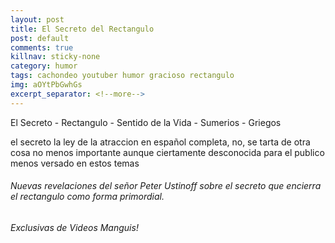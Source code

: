 ```yaml
---
layout: post
title: El Secreto del Rectangulo
post: default
comments: true
killnav: sticky-none
category: humor
tags: cachondeo youtuber humor gracioso rectangulo
img: aOYtPbGwhGs
excerpt_separator: <!--more-->
---
```


El Secreto - Rectangulo - Sentido de la Vida - Sumerios - Griegos

el secreto la ley de la atraccion en español completa, no, se tarta de otra cosa no menos importante aunque ciertamente desconocida para el publico menos versado en estos temas



<!--more-->


###### Nuevas revelaciones del señor Peter Ustinoff sobre el secreto que encierra el rectangulo como forma primordial.

###### Exclusivas de Videos Manguis!